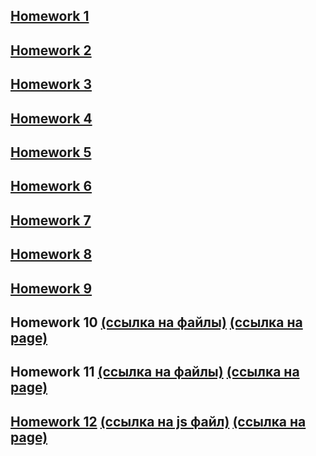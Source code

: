 
**[Homework 1](https://github.com/Grinch3214/MetraBit/blob/Homework_1/README.md#homework-1)**
---
**[Homework 2](https://github.com/Grinch3214/MetraBit/blob/Homework_2/README.md#homework-2)**
---
**[Homework 3](https://github.com/Grinch3214/MetraBit/blob/Homework_3/README.md#homework-3)**
---
**[Homework 4](https://github.com/Grinch3214/MetraBit/blob/Homework_4/README.md#homework-4)**
---
**[Homework 5](https://github.com/Grinch3214/MetraBit/blob/Homework_5/README.md#homework-5)**
---
**[Homework 6](https://github.com/Grinch3214/MetraBit/blob/Homework_6/README.md#homework-6)**
---
**[Homework 7](https://github.com/Grinch3214/MetraBit/blob/Homework_7/README.md#homework-7)**
---
**[Homework 8](https://github.com/Grinch3214/MetraBit/blob/Homework_8/README.md#homework-8)**
---
**[Homework 9](https://github.com/Grinch3214/MetraBit/blob/Homework_9/README.md#homework-9)**
---
**Homework 10 [(ссылка на файлы)](https://github.com/Grinch3214/tabs_js/tree/master/app)**  **[(ссылка на page)](https://grinch3214.github.io/tabs_js/dist/)**
---
**Homework 11 [(ссылка на файлы)](https://github.com/Grinch3214/XMLHttpRequest)**  **[(ссылка на page)](https://grinch3214.github.io/XMLHttpRequest/)**
---
**[Homework 12](https://github.com/Grinch3214/MetraBit/tree/Homework_12#homework-12)** **[(ссылка на js файл)](https://github.com/Grinch3214/XMLHttpRequest-new-task/blob/master/js/main.js)** **[(ссылка на page)](https://grinch3214.github.io/XMLHttpRequest-new-task/)**
---
